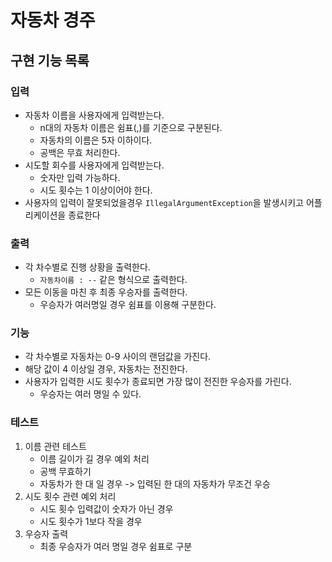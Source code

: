 # 자동차 경주

## 구현 기능 목록

### 입력
* 자동차 이름을 사용자에게 입력받는다.
  * n대의 자동차 이름은 쉼표(,)를 기준으로 구분된다.
  * 자동차의 이름은 5자 이하이다.
  * 공백은 무효 처리한다.
* 시도할 회수를 사용자에게 입력받는다.
  * 숫자만 입력 가능하다.
  * 시도 횟수는 1 이상이어야 한다.
* 사용자의 입력이 잘못되었을경우 `IllegalArgumentException`을 발생시키고 어플리케이션을 종료한다

### 출력
* 각 차수별로 진행 상황을 출력한다.
  * `자동차이름 : --`  같은 형식으로 출력한다.
* 모든 이동을 마친 후 최종 우승자를 출력한다.
  * 우승자가 여러명일 경우 쉼표를 이용해 구분한다.

 ### 기능 
 * 각 차수별로 자동차는 0-9 사이의 랜덤값을 가진다.
  * 해당 값이 4 이상일 경우, 자동차는 전진한다.
* 사용자가 입력한 시도 횟수가 종료되면 가장 많이 전진한 우승자를 가린다.
  * 우승자는 여러 명일 수 있다.

### 테스트
1. 이름 관련 테스트
   * 이름 길이가 길 경우 예외 처리
   * 공백 무효하기 
   * 자동차가 한 대 일 경우 -> 입력된 한 대의 자동차가 무조건 우승
2. 시도 횟수 관련 예외 처리
   * 시도 횟수 입력값이 숫자가 아닌 경우
   * 시도 횟수가 1보다 작을 경우
3. 우승자 출력
   * 최종 우승자가 여러 명일 경우 쉼표로 구분
